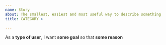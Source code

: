 ```yaml
---
name: Story
about: The smallest, easiest and most useful way to describe something in an agile compatible way
title: CATEGORY > 

---
```


As a **type of user**, I want **some goal** so that **some reason**